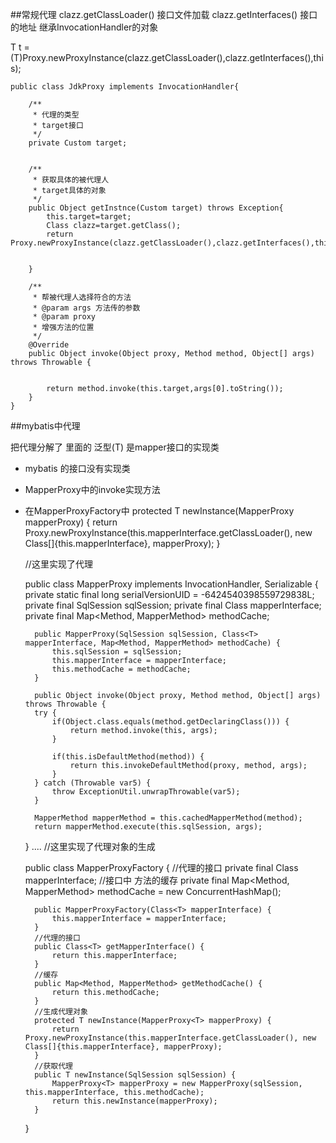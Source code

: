 ##常规代理
clazz.getClassLoader() 接口文件加载
clazz.getInterfaces()  接口的地址
继承InvocationHandler的对象

T t =  (T)Proxy.newProxyInstance(clazz.getClassLoader(),clazz.getInterfaces(),this);


	public class JdkProxy implements InvocationHandler{
	
	    /**
	     * 代理的类型
	     * target接口 
	     */
	    private Custom target;
	
	
	    /**
	     * 获取具体的被代理人
	     * target具体的对象
	     */
	    public Object getInstnce(Custom target) throws Exception{
	        this.target=target;
	        Class clazz=target.getClass();
	        return Proxy.newProxyInstance(clazz.getClassLoader(),clazz.getInterfaces(),this);
	
	
	    }
	
	    /**
	     * 帮被代理人选择符合的方法
	     * @param args 方法传的参数
	     * @param proxy
	     * 增强方法的位置
	     */
	    @Override
	    public Object invoke(Object proxy, Method method, Object[] args) throws Throwable {

	
	        return method.invoke(this.target,args[0].toString());
	    }
	}


##mybatis中代理

把代理分解了 里面的 泛型(T) 是mapper接口的实现类


- mybatis 的接口没有实现类 
- MapperProxy中的invoke实现方法 
- 在MapperProxyFactory中
		protected T newInstance(MapperProxy<T> mapperProxy) {
	        return Proxy.newProxyInstance(this.mapperInterface.getClassLoader(), new Class[]{this.mapperInterface}, mapperProxy);
	    }

    //这里实现了代理

	public class MapperProxy<T> implements InvocationHandler, Serializable {
	    private static final long serialVersionUID = -6424540398559729838L;
	    private final SqlSession sqlSession;
	    private final Class<T> mapperInterface;
	    private final Map<Method, MapperMethod> methodCache;
	
	    public MapperProxy(SqlSession sqlSession, Class<T> mapperInterface, Map<Method, MapperMethod> methodCache) {
	        this.sqlSession = sqlSession;
	        this.mapperInterface = mapperInterface;
	        this.methodCache = methodCache;
	    }

		public Object invoke(Object proxy, Method method, Object[] args) throws Throwable {
        try {
            if(Object.class.equals(method.getDeclaringClass())) {
                return method.invoke(this, args);
            }

            if(this.isDefaultMethod(method)) {
                return this.invokeDefaultMethod(proxy, method, args);
            }
        } catch (Throwable var5) {
            throw ExceptionUtil.unwrapThrowable(var5);
        }

        MapperMethod mapperMethod = this.cachedMapperMethod(method);
        return mapperMethod.execute(this.sqlSession, args);
    }
	....
//这里实现了代理对象的生成

	public class MapperProxyFactory<T> {
		//代理的接口
	    private final Class<T> mapperInterface;
		//接口中 方法的缓存
	    private final Map<Method, MapperMethod> methodCache = new ConcurrentHashMap();
	
	    public MapperProxyFactory(Class<T> mapperInterface) {
	        this.mapperInterface = mapperInterface;
	    }
		//代理的接口
	    public Class<T> getMapperInterface() {
	        return this.mapperInterface;
	    }
		//缓存
	    public Map<Method, MapperMethod> getMethodCache() {
	        return this.methodCache;
	    }
		//生成代理对象
	    protected T newInstance(MapperProxy<T> mapperProxy) {
	        return Proxy.newProxyInstance(this.mapperInterface.getClassLoader(), new Class[]{this.mapperInterface}, mapperProxy);
	    }
		//获取代理
	    public T newInstance(SqlSession sqlSession) {
	        MapperProxy<T> mapperProxy = new MapperProxy(sqlSession, this.mapperInterface, this.methodCache);
	        return this.newInstance(mapperProxy);
	    }
	}
